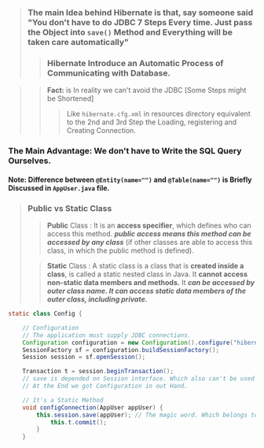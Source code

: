 >### The main Idea behind **Hibernate** is that, say someone said "You don't have to do JDBC 7 Steps Every time. Just pass the Object into ```save()``` Method and Everything will be taken care **automatically**"
> >### Hibernate Introduce an Automatic Process of Communicating with Database.

>> **Fact:** is In reality we can't avoid the JDBC [Some Steps might be Shortened]
>> > Like ```hibernate.cfg.xml``` in resources directory equivalent to the 2nd and 3rd Step the Loading, registering and Creating Connection.
### The Main Advantage: We don't have to  Write the SQL Query Ourselves.

#### **Note:** Difference between ```@Entity(name="")``` and ```@Table(name="")``` is Briefly Discussed in ```AppUser.java```  file.
>### Public vs Static Class
>> **Public** Class : It is an **access specifier**, which defines who can access this method. ***public access means this method can be accessed by any class*** (if other classes are able to access this class, in which the public method is defined).
> 
>> **Static** Class : A static class is a class that is **created inside a class**, is called a static nested class in Java. It **cannot access non-static data members and methods.** It ***can be accessed by outer class name. It can access static data members of the outer class, including private.***
```java
static class Config {

    // Configuration
    // The application must supply JDBC connections.
    Configuration configuration = new Configuration().configure("hibernate.cfg.xml").addAnnotatedClass(AppUser.class); // locating the connection configuration file
    SessionFactory sf = configuration.buildSessionFactory();
    Session session = sf.openSession();

    Transaction t = session.beginTransaction();
    // save is depended on Session interface. Which also can't be used to instantiate an Object. Which belongs to SessionFactory, also an Interface.
    // At the End we got Configuration in out Hand.

    // It's a Static Method
    void configConnection(AppUser appUser) {
        this.session.save(appUser); // The magic word. Which belongs to session class. So, call session
            this.t.commit();
        }
    }
```

